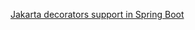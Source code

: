 [Jakarta decorators support in Spring Boot](https://stackoverflow.com/questions/78884123/jakarta-decorators-support-in-spring-boot)